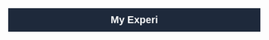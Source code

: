 <!DOCTYPE html>
<html lang="en">
<head>
  <meta charset="UTF-8" />
  <meta name="viewport" content="width=device-width, initial-scale=1.0" />
  <title>Adam Chnok – Experience Slides</title>
  <meta name="description" content="Professional experience presentation of Adam Chnok. View my career, skills, and achievements in a clean slideshow format." />
  <style>
    body {
      margin: 0;
      height: 100vh;
      display: flex;
      flex-direction: column;
      font-family: Arial, sans-serif;
    }
    header {
      background: #1e293b;
      color: #fff;
      padding: 0.75rem 1rem;
      text-align: center;
      font-size: 1.25rem;
      font-weight: bold;
    }
    iframe {
      flex: 1;
      width: 100%;
      border: none;
    }
  </style>
</head>
<body>
  <header>
    My Experi

